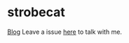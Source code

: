 # strobecat

[Blog](https://strobecat.github.io)
Leave a issue [here](https://github.com/strobecat/strobecat/issues) to talk with me.
